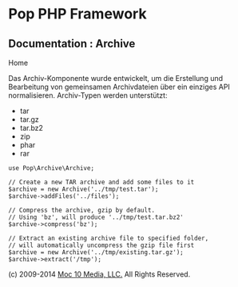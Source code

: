 Pop PHP Framework
=================

Documentation : Archive
-----------------------

Home

Das Archiv-Komponente wurde entwickelt, um die Erstellung und
Bearbeitung von gemeinsamen Archivdateien über ein einziges API
normalisieren. Archiv-Typen werden unterstützt:

-   tar
-   tar.gz
-   tar.bz2
-   zip
-   phar
-   rar

<!-- -->

    use Pop\Archive\Archive;

    // Create a new TAR archive and add some files to it
    $archive = new Archive('../tmp/test.tar');
    $archive->addFiles('../files');

    // Compress the archive, gzip by default.
    // Using 'bz', will produce '../tmp/test.tar.bz2'
    $archive->compress('bz');

    // Extract an existing archive file to specified folder,
    // will automatically uncompress the gzip file first
    $archive = new Archive('../tmp/existing.tar.gz');
    $archive->extract('/tmp');

\(c) 2009-2014 [Moc 10 Media, LLC.](http://www.moc10media.com) All
Rights Reserved.
